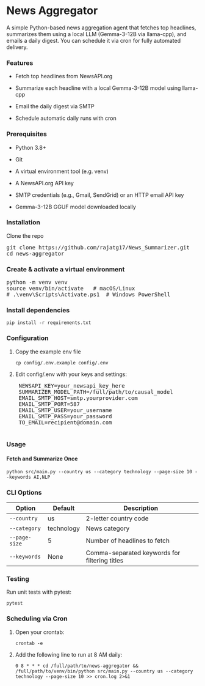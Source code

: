 
# News Aggregator

A simple Python-based news aggregation agent that fetches top headlines, summarizes them using a local LLM (Gemma-3-12B via llama-cpp), and emails a daily digest. You can schedule it via cron for fully automated delivery.

### Features

* Fetch top headlines from NewsAPI.org

* Summarize each headline with a local Gemma-3-12B model using llama-cpp

* Email the daily digest via SMTP

* Schedule automatic daily runs with cron

### Prerequisites

* Python 3.8+

* Git

* A virtual environment tool (e.g. venv)

* A NewsAPI.org API key

* SMTP credentials (e.g., Gmail, SendGrid) or an HTTP email API key

* Gemma-3-12B GGUF model downloaded locally

### Installation

Clone the repo

<pre>git clone https://github.com/rajatg17/News_Summarizer.git
cd news-aggregator</pre>

### Create & activate a virtual environment

<pre>python -m venv venv
source venv/bin/activate   # macOS/Linux
# .\venv\Scripts\Activate.ps1  # Windows PowerShell</pre>

### Install dependencies

`pip install -r requirements.txt`

### Configuration

1. Copy the example env file

    `cp config/.env.example config/.env`

2. Edit config/.env with your keys and settings:

    <pre>
    NEWSAPI_KEY=your_newsapi_key_here
    SUMMARIZER_MODEL_PATH=/full/path/to/causal_model
    EMAIL_SMTP_HOST=smtp.yourprovider.com
    EMAIL_SMTP_PORT=587
    EMAIL_SMTP_USER=your_username
    EMAIL_SMTP_PASS=your_password
    TO_EMAIL=recipient@domain.com
    </pre>

### Usage

#### Fetch and Summarize Once

`python src/main.py --country us --category technology --page-size 10 --keywords AI,NLP`

### CLI Options

| Option | Default | Description |
|--------|---------|------------|
| `--country` | us | 2-letter country code|
| `--category` | technology | News category |
| `--page-size` | 5 | Number of headlines to fetch
| `--keywords` | None | Comma-separated keywords for filtering titles

### Testing

Run unit tests with pytest:

`pytest`

### Scheduling via Cron

1. Open your crontab:

    `crontab -e`

2. Add the following line to run at 8 AM daily:

    `0 8 * * * cd /full/path/to/news-aggregator && /full/path/to/venv/bin/python src/main.py --country us --category technology --page-size 10 >> cron.log 2>&1`